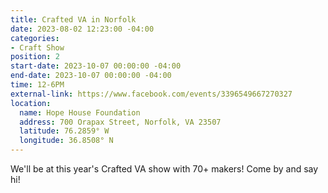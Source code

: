 ```yaml
---
title: Crafted VA in Norfolk
date: 2023-08-02 12:23:00 -04:00
categories:
- Craft Show
position: 2
start-date: 2023-10-07 00:00:00 -04:00
end-date: 2023-10-07 00:00:00 -04:00
time: 12-6PM
external-link: https://www.facebook.com/events/3396549667270327
location:
  name: Hope House Foundation
  address: 700 Orapax Street, Norfolk, VA 23507
  latitude: 76.2859° W
  longitude: 36.8508° N
---
```


We'll be at this year's Crafted VA show with 70+ makers! Come by and say hi!